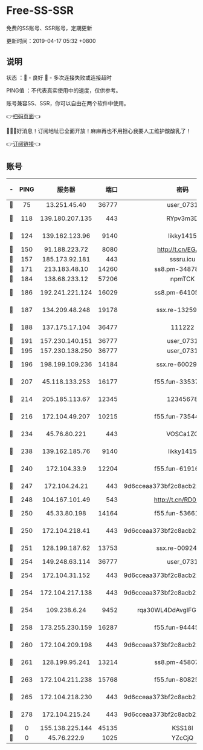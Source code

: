 # Free-SS-SSR

免费的SS账号、SSR账号，定期更新

更新时间：2019-04-17 05:32 +0800

## 说明

状态     ：🙂 - 良好 🙁 - 多次连接失败或连接超时

PING值   ：不代表真实使用中的速度，仅供参考。

账号兼容SS、SSR，你可以自由在两个软件中使用。

👉[扫码页面](https://liesauer.github.io/Free-SS-SSR/)👈

🎉🎉🎉好消息！订阅地址已全面开放！麻麻再也不用担心我要人工维护酸酸乳了！

👉[订阅链接](https://www.liesauer.net/yogurt/subscribe?ACCESS_TOKEN=DAYxR3mMaZAsaqUb)👈

## 账号

|-|PING|服务器|端口|密码|加密方式|区域|
|:----:|:----:|:-----:|-----:|:----:|:----:|:----:|
|🙂|75|13.251.45.40|36777|user_0731|chacha20|SG|
|🙂|118|139.180.207.135|443|RYpv3m3D|aes-256-cfb|JP|
|🙂|124|139.162.123.96|9140|likky1415|aes-256-cfb|JP|
|🙂|150|91.188.223.72|8080|http://t.cn/EGJIyrl|rc4-md5|RU|
|🙂|157|185.173.92.181|443|sssru.icu|rc4-md5|RU|
|🙂|171|213.183.48.10|14260|ss8.pm-34878771|rc4-md5|RU|
|🙂|184|138.68.233.12|57206|npmTCK|rc4-md5|US|
|🙂|186|192.241.221.124|16029|ss8.pm-64105106|aes-256-cfb|US|
|🙂|187|134.209.48.248|19178|ssx.re-13259815|aes-256-cfb|US|
|🙂|188|137.175.17.104|36477|111222|aes-256-cfb|US|
|🙂|191|157.230.140.151|36777|user_0731|chacha20|US|
|🙂|195|157.230.138.250|36777|user_0731|chacha20|US|
|🙂|196|198.199.109.236|14184|ssx.re-60029667|aes-256-cfb|US|
|🙂|207|45.118.133.253|16177|f55.fun-33537237|aes-256-cfb|SG|
|🙂|214|205.185.113.67|12345|12345678|aes-256-cfb|US|
|🙂|216|172.104.49.207|10215|f55.fun-73544933|aes-256-cfb|SG|
|🙂|234|45.76.80.221|443|VOSCa1ZG|aes-256-cfb|DE|
|🙂|238|139.162.185.76|9140|likky1415|aes-256-cfb|DE|
|🙂|240|172.104.33.9|12204|f55.fun-61916609|aes-256-cfb|SG|
|🙂|247|172.104.24.21|443|9d6cceaa373bf2c8acb22e60b6a58be6|aes-256-cfb|US|
|🙂|248|104.167.101.49|543|http://t.cn/RD0D7sx|rc4-md5|CA|
|🙂|250|45.33.80.198|14164|f55.fun-53661570|aes-256-cfb|US|
|🙂|250|172.104.218.41|443|9d6cceaa373bf2c8acb22e60b6a58be6|aes-256-cfb|US|
|🙂|251|128.199.187.62|13753|ssx.re-00924872|aes-256-cfb|SG|
|🙂|254|149.248.63.114|36777|user_0731|chacha20|CA|
|🙂|254|172.104.31.152|443|9d6cceaa373bf2c8acb22e60b6a58be6|aes-256-cfb|US|
|🙂|254|172.104.217.138|443|9d6cceaa373bf2c8acb22e60b6a58be6|aes-256-cfb|US|
|🙂|254|109.238.6.24|9452|rqa30WL4DdAvgIFG6Fs3znzTa|aes-256-cfb|FR|
|🙂|258|173.255.230.159|16287|f55.fun-94445716|aes-256-cfb|US|
|🙂|260|172.104.209.198|443|9d6cceaa373bf2c8acb22e60b6a58be6|aes-256-cfb|US|
|🙂|261|128.199.95.241|13214|ss8.pm-45807279|aes-256-cfb|SG|
|🙂|263|172.104.211.238|15768|f55.fun-80825568|aes-256-cfb|US|
|🙂|265|172.104.218.230|443|9d6cceaa373bf2c8acb22e60b6a58be6|aes-256-cfb|US|
|🙂|278|172.104.215.24|443|9d6cceaa373bf2c8acb22e60b6a58be6|aes-256-cfb|US|
|🙁|0|155.138.225.144|45135|KSS18l|rc4-md5|US|
|🙁|0|45.76.222.9|1025|YZcCjQ|rc4-md5|JP|
